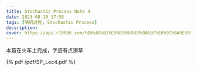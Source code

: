 ```yaml
---
title: Stochastic Process Note 4
date: 2023-08-10 17:58
tags: [随机过程, Stochastic Process]
decsription:
cover: https://api.r10086.com/%E6%A8%B1%E9%81%93%E9%9A%8F%E6%9C%BA%E5%9B%BE%E7%89%87api%E6%8E%A5%E5%8F%A3.php?%E5%9B%BE%E7%89%87%E7%B3%BB%E5%88%97=%E5%8A%A8%E6%BC%AB%E7%BB%BC%E5%90%882
---
```



本篇在火车上完成，字迹有点潦草

{% pdf /pdf/SP_Lec4.pdf %}